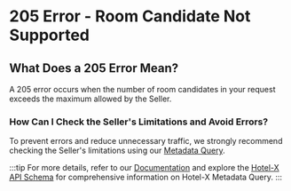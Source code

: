 ﻿---
sidebar_position: 10
---

# 205 Error - Room Candidate Not Supported

## What Does a 205 Error Mean?
A 205 error occurs when the number of room candidates in your request exceeds the maximum allowed by the Seller.

### How Can I Check the Seller's Limitations and Avoid Errors? 
To prevent errors and reduce unnecessary traffic, we strongly recommend checking the Seller's limitations using our [Metadata Query](/docs/apis/for-buyers/hotel-x-pull-buyers-api/content/metadata).

:::tip
For more details, refer to our [Documentation](/docs/apis/for-buyers/hotel-x-pull-buyers-api/content/metadata) and explore the [Hotel-X API Schema](/playground) for comprehensive information on Hotel-X Metadata Query. 
:::
